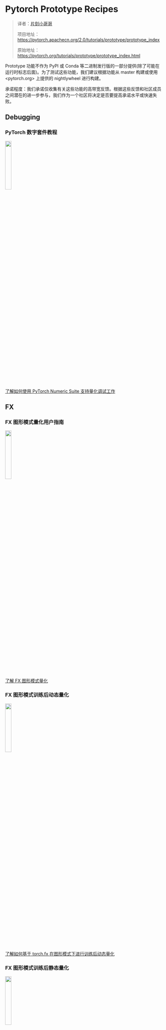 # Pytorch Prototype Recipes

> 译者：[片刻小哥哥](https://github.com/jiangzhonglian)
>
> 项目地址：<https://pytorch.apachecn.org/2.0/tutorials/prototype/prototype_index>
>
> 原始地址：<https://pytorch.org/tutorials/prototype/prototype_index.html>

Prototype 功能不作为 PyPI 或 Conda 等二进制发行版的一部分提供(除了可能在运行时标志后面)。为了测试这些功能，我们建议根据功能从 master 构建或使用 <pytorch.org> 上提供的 nightlywheel 进行构建。

承诺程度：我们承诺仅收集有关这些功能的高带宽反馈。根据这些反馈和社区成员之间潜在的进一步参与，我们作为一个社区将决定是否要提高承诺水平或快速失败。

## Debugging

### PyTorch 数字套件教程

<img src="https://pytorch.org/tutorials/_static/img/thumbnails/cropped/generic-pytorch-logo.png" width=20% />

[了解如何使用 PyTorch Numeric Suite 支持量化调试工作](https://pytorch.org/tutorials/prototype/numeric_suite_tutorial.html)


## FX

###  FX 图形模式量化用户指南

<img src="https://pytorch.org/tutorials/_static/img/thumbnails/cropped/generic-pytorch-logo.png" width=20% />

[了解 FX 图形模式量化](https://pytorch.org/tutorials/prototype/fx_graph_mode_quant_guide.html)


### FX 图形模式训练后动态量化

<img src="https://pytorch.org/tutorials/_static/img/thumbnails/cropped/generic-pytorch-logo.png" width=20% />

[了解如何基于 torch.fx 在图形模式下进行训练后动态量化](https://pytorch.org/tutorials/prototype/fx_graph_mode_ptq_dynamic.html)


### FX 图形模式训练后静态量化

<img src="https://pytorch.org/tutorials/_static/img/thumbnails/cropped/generic-pytorch-logo.png" width=20% />

[了解如何基于 torch.fx 在图形模式下进行训练后静态量化](https://pytorch.org/tutorials/prototype/fx_graph_mode_ptq_static.html)


## MaskedTensor

### Masked Tensor 概述

<img src="https://pytorch.org/tutorials/_static/img/thumbnails/cropped/generic-pytorch-logo.png" width=20% />

[了解Masked Tensor，指定和未指定值的真实来源](https://pytorch.org/tutorials/prototype/maskedtensor_overview.html)

### Masked Tensor 稀疏性

<img src="https://pytorch.org/tutorials/_static/img/thumbnails/cropped/generic-pytorch-logo.png" width=20% />

[了解如何在 MaskedTensor 中利用稀疏布局(例如 COO 和 CSR)](https://pytorch.org/tutorials/prototype/maskedtensor_sparsity.html)

### Masked Tensor 高级语义

<img src="https://pytorch.org/tutorials/_static/img/thumbnails/cropped/generic-pytorch-logo.png" width=20% />

[详细了解 Masked Tensor 的高级语义(与 NumPy 的 MaskedArray 的简化和比较)](https://pytorch.org/tutorials/prototype/maskedtensor_advanced_semantics.html)

### Masked Tensor：简化 Adagrad 稀疏语义

<img src="https://pytorch.org/tutorials/_static/img/thumbnails/cropped/generic-pytorch-logo.png" width=20% />

[查看有关 Masked Tensor 如何实现稀疏语义并提供更清晰的开发体验的展示](https://pytorch.org/tutorials/prototype/maskedtensor_adagrad.html)


## Mobile

### 在 PyTorch 中使用 iOS GPU

<img src="https://pytorch.org/tutorials/_static/img/thumbnails/cropped/ios.png" width=20% />

[了解如何在 iOS GPU 上运行模型](https://pytorch.org/tutorials/prototype/ios_gpu_workflow.html)


### 将 MobileNetV2 转换为 NNAPI

<img src="https://pytorch.org/tutorials/_static/img/thumbnails/cropped/android.png" width=20% />

[了解如何准备计算机视觉模型以使用 Android 的神经网络 API (NNAPI)](https://pytorch.org/tutorials/prototype/nnapi_mobilenetv2.html)


### PyTorch Vulkan 后端用户工作流程

<img src="https://pytorch.org/tutorials/_static/img/thumbnails/cropped/android.png" width=20% />

[了解如何在移动 GPU 上使用 Vulkan 后端](https://pytorch.org/tutorials/prototype/vulkan_workflow.html)


### 基于跟踪的选择性构建 Android 和 iOS Mobile Interpreter

<img src="https://pytorch.org/tutorials/_static/img/thumbnails/cropped/mobile.png" width=20% />

[了解如何通过基于跟踪的选择性构建来优化 Mobile Interpreter 大小](https://pytorch.org/tutorials/prototype/tracing_based_selective_build.html)


### 将 Mobilenetv2 转换为 Core ML

<img src="https://pytorch.org/tutorials/_static/img/thumbnails/cropped/ios.png" width=20% />

[了解如何准备计算机视觉模型以使用 PyTorch Core ML 移动后端](https://pytorch.org/tutorials/prototype/ios_coreml_workflow.html)


## Model Optimization

### 电感器 Cpp 包装教程

<img src="https://pytorch.org/tutorials/_static/img/thumbnails/cropped/generic-pytorch-logo.png" width=20% />

[使用 Inductor Cpp Wrapper 加速您的模型](https://pytorch.org/tutorials/prototype/inductor_cpp_wrapper_tutorial.html)


## Model Optimization

### (prototype) 利用半结构化 (2:4) 稀疏性加速 BERT

<img src="https://pytorch.org/tutorials/_static/img/thumbnails/cropped/generic-pytorch-logo.png" width=20% />

[将 BERT 修剪为 2:4 稀疏并加速推理](https://pytorch.org/tutorials/prototype/prototype/semi_structured_sparse.html)


## Modules

### 在 PyTorch 1.10 中跳过模块参数初始化

<img src="https://pytorch.org/tutorials/_static/img/thumbnails/cropped/generic-pytorch-logo.png" width=20% />

[描述在 PyTorch 1.10 中的模块构建期间跳过参数初始化，避免浪费计算](https://pytorch.org/tutorials/prototype/skip_param_init.html)


## NestedTensor

### Nested Tensor

<img src="https://pytorch.org/tutorials/_static/img/thumbnails/cropped/generic-pytorch-logo.png" width=20% />

[了解 Nested Tensor，这是批处理异构长度数据的新方法](https://pytorch.org/tutorials/prototype/nestedtensor.html)


## Quantization

### FX 图形模式量化用户指南

<img src="https://pytorch.org/tutorials/_static/img/thumbnails/cropped/generic-pytorch-logo.png" width=20% />

[了解 FX 图形模式量化](https://pytorch.org/tutorials/prototype/fx_graph_mode_quant_guide.html)

### FX 图形模式训练后动态量化

<img src="https://pytorch.org/tutorials/_static/img/thumbnails/cropped/generic-pytorch-logo.png" width=20% />

[了解如何基于 torch.fx 在图形模式下进行训练后动态量化](https://pytorch.org/tutorials/prototype/fx_graph_mode_ptq_dynamic.html)

### FX 图形模式训练后静态量化

<img src="https://pytorch.org/tutorials/_static/img/thumbnails/cropped/generic-pytorch-logo.png" width=20% />

[了解如何基于 torch.fx 在图形模式下进行训练后静态量化](https://pytorch.org/tutorials/prototype/fx_graph_mode_ptq_static.html)

### BERT 上的图模式动态量化

<img src="https://pytorch.org/tutorials/_static/img/thumbnails/cropped/graph-mode-dynamic-bert.png" width=20% />

[了解如何在 BERT 模型上使用图模式量化进行训练后动态量化](https://pytorch.org/tutorials/prototype/graph_mode_dynamic_bert_tutorial.html)

### PyTorch 数字套件教程

<img src="https://pytorch.org/tutorials/_static/img/thumbnails/cropped/generic-pytorch-logo.png" width=20% />

[了解如何使用 PyTorch Numeric Suite 支持量化调试工作](https://pytorch.org/tutorials/prototype/numeric_suite_tutorial.html)

### 如何为 PyTorch 2 导出量化编写量化器

<img src="https://pytorch.org/tutorials/_static/img/thumbnails/cropped/generic-pytorch-logo.png" width=20% />

[了解如何实现 PT2 导出量化的量化器](https://pytorch.org/tutorials/prototype/pt2e_quantizer.html)

### PyTorch 2 导出训练后量化

<img src="https://pytorch.org/tutorials/_static/img/thumbnails/cropped/generic-pytorch-logo.png" width=20% />

[了解如何在 PyTorch 2 Export 中使用训练后量化](https://pytorch.org/tutorials/prototype/pt2e_quant_ptq.html)

### PyTorch 2 导出量化感知训练

<img src="https://pytorch.org/tutorials/_static/img/thumbnails/cropped/generic-pytorch-logo.png" width=20% />

[了解如何在 PyTorch 2 Export 中使用量化感知训练](https://pytorch.org/tutorials/prototype/pt2e_quant_qat.html)


## Text

### BERT 上的图模式动态量化

<img src="https://pytorch.org/tutorials/_static/img/thumbnails/cropped/graph-mode-dynamic-bert.png" width=20% />

[了解如何在 BERT 模型上使用图模式量化进行训练后动态量化](https://pytorch.org/tutorials/prototype/graph_mode_dynamic_bert_tutorial.html)


## TorchScript

###  TorchScript 中的模型 Freezing

<img src="https://pytorch.org/tutorials/_static/img/thumbnails/cropped/generic-pytorch-logo.png" width=20% />

[Freezing 是将 Pytorch 模块参数和属性值内联到 TorchScript 内部表示的过程](https://pytorch.org/tutorials/prototype/torchscript_freezing.html)


## vmap

### 使用 torch.vmap

<img src="https://pytorch.org/tutorials/_static/img/thumbnails/cropped/generic-pytorch-logo.png" width=20% />

[了解 torch.vmap，这是一个用于 PyTorch 操作的自动矢量化器](https://pytorch.org/tutorials/prototype/vmap_recipe.html)